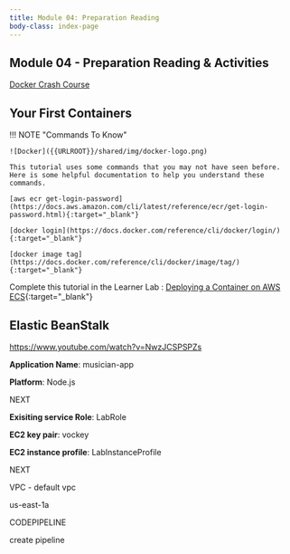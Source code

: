 ```yaml
---
title: Module 04: Preparation Reading
body-class: index-page
---
```


## Module 04 - Preparation Reading &amp; Activities

[Docker Crash Course](https://www.youtube.com/watch?v=pg19Z8LL06w)

## Your First Containers

!!! NOTE "Commands To Know"

    ![Docker]({{URLROOT}}/shared/img/docker-logo.png)

    This tutorial uses some commands that you may not have seen before. Here is some helpful documentation to help you understand these commands.

    [aws ecr get-login-password](https://docs.aws.amazon.com/cli/latest/reference/ecr/get-login-password.html){:target="_blank"}

    [docker login](https://docs.docker.com/reference/cli/docker/login/){:target="_blank"}

    [docker image tag](https://docs.docker.com/reference/cli/docker/image/tag/){:target="_blank"}

Complete this tutorial in the Learner Lab : [Deploying a Container on AWS ECS](../shared/pdf/deploying-a-container-on-ecs.pdf){:target="_blank"}

## Elastic BeanStalk

https://www.youtube.com/watch?v=NwzJCSPSPZs

**Application Name**: musician-app

**Platform**: Node.js

NEXT

**Exisiting service Role**: LabRole

**EC2 key pair**: vockey

**EC2 instance profile**: LabInstanceProfile

NEXT

VPC - default vpc

us-east-1a

CODEPIPELINE

create pipeline
